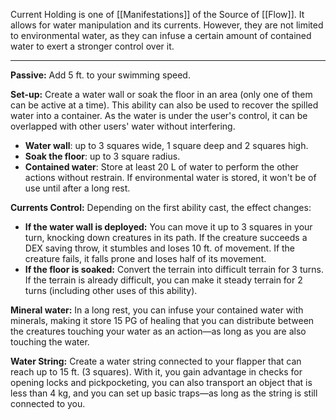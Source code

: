 Current Holding is one of [[Manifestations]] of the Source of [[Flow]]. It allows for water manipulation and its currents. However, they are not limited to environmental water, as they can infuse a certain amount of contained water to exert a stronger control over it.

---

**Passive:** Add 5 ft. to your swimming speed.

**Set-up:** Create a water wall or soak the floor in an area (only one of them can be active at a time). This ability can also be used to recover the spilled water into a container. As the water is under the user's control, it can be overlapped with other users' water without interfering.
- **Water wall**: up to 3 squares wide, 1 square deep and 2 squares high.
- **Soak the floor**: up to 3 square radius.
- **Contained water**: Store at least 20 L of water to perform the other actions without restrain. If environmental water is stored, it won't be of use until after a long rest.

**Currents Control:** Depending on the first ability cast, the effect changes:
- **If the water wall is deployed:** You can move it up to 3 squares in your turn, knocking down creatures in its path. If the creature succeeds a DEX saving throw, it stumbles and loses 10 ft. of movement. If the creature fails, it falls prone and loses half of its movement.
- **If the floor is soaked:** Convert the terrain into difficult terrain for 3 turns. If the terrain is already difficult, you can make it steady terrain for 2 turns (including other uses of this ability).

**Mineral water:** In a long rest, you can infuse your contained water with minerals, making it store 15 PG of healing that you can distribute between the creatures touching your water as an action—as long as you are also touching the water.

**Water String:** Create a water string connected to your flapper that can reach up to 15 ft. (3 squares). With it, you gain advantage in checks for opening locks and pickpocketing, you can also transport an object that is less than 4 kg, and you can set up basic traps—as long as the string is still connected to you.